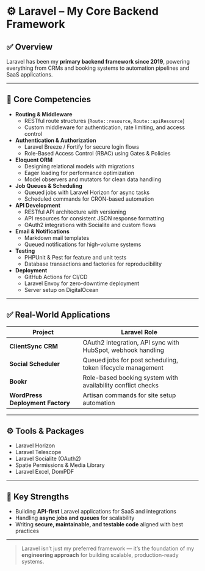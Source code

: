 # ⚙️ Laravel – My Core Backend Framework

## ✅ Overview
Laravel has been my **primary backend framework since 2019**, powering everything from CRMs and booking systems to automation pipelines and SaaS applications.

---

## 🔧 Core Competencies
- **Routing & Middleware**
    - RESTful route structures (`Route::resource`, `Route::apiResource`)
    - Custom middleware for authentication, rate limiting, and access control
- **Authentication & Authorization**
    - Laravel Breeze / Fortify for secure login flows
    - Role-Based Access Control (RBAC) using Gates & Policies
- **Eloquent ORM**
    - Designing relational models with migrations
    - Eager loading for performance optimization
    - Model observers and mutators for clean data handling
- **Job Queues & Scheduling**
    - Queued jobs with Laravel Horizon for async tasks
    - Scheduled commands for CRON-based automation
- **API Development**
    - RESTful API architecture with versioning
    - API resources for consistent JSON response formatting
    - OAuth2 integrations with Socialite and custom flows
- **Email & Notifications**
    - Markdown mail templates
    - Queued notifications for high-volume systems
- **Testing**
    - PHPUnit & Pest for feature and unit tests
    - Database transactions and factories for reproducibility
- **Deployment**
    - GitHub Actions for CI/CD
    - Laravel Envoy for zero-downtime deployment
    - Server setup on DigitalOcean

---

## ✅ Real-World Applications
| Project | Laravel Role |
|---------|-------------|
| **ClientSync CRM** | OAuth2 integration, API sync with HubSpot, webhook handling |
| **Social Scheduler** | Queued jobs for post scheduling, token lifecycle management |
| **Bookr** | Role-based booking system with availability conflict checks |
| **WordPress Deployment Factory** | Artisan commands for site setup automation |

---

## ⚙️ Tools & Packages
- Laravel Horizon
- Laravel Telescope
- Laravel Socialite (OAuth2)
- Spatie Permissions & Media Library
- Laravel Excel, DomPDF

---

## 🧠 Key Strengths
- Building **API-first** Laravel applications for SaaS and integrations
- Handling **async jobs and queues** for scalability
- Writing **secure, maintainable, and testable code** aligned with best practices

---

> Laravel isn’t just my preferred framework — it’s the foundation of my **engineering approach** for building scalable, production-ready systems.
